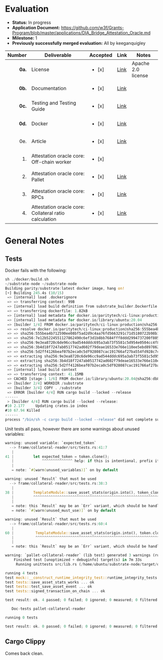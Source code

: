 # Evaluation

- **Status:** In progress
- **Application Document:** https://github.com/w3f/Grants-Program/blob/master/applications/DIA_Bridge_Attestation_Oracle.md
- **Milestone:** 1
- **Previously successfully merged evaluation:** All by keeganquigley

| Number | Deliverable | Accepted | Link | Notes
| -----: | ----------- | ------------- | ------------- | ------------- |
| **0a.** | License | <ul><li>[x] </li></ul> | [Link](https://github.com/diadata-org/bridgestate-ocw/blob/main/LICENSE) | Apache 2.0 license |
| **0b.** | Documentation | <ul><li>[x] </li></ul> | [Link](https://github.com/diadata-org/bridgestate-ocw#readme) |  |
| **0c.** | Testing and Testing Guide | <ul><li>[x] </li></ul> | [Link](https://github.com/diadata-org/bridgestate-ocw/blob/main/src/tests.rs) |  |
| **0d.** | Docker | <ul><li>[x] </li></ul> | [Link](https://github.com/diadata-org/bridgestate-ocw#using-docker) |  |
| 0e. | Article | <ul><li>[x] </li></ul> | [Link](https://github.com/diadata-org/bridgestate-ocw/blob/main/Article.md) |  |
| 1. | Attestation oracle core: Off-chain worker | <ul><li>[x] </li></ul> |  |
| 2. | Attestation oracle core: Pallet | <ul><li>[x] </li></ul> | [Link](https://github.com/diadata-org/bridgestate-ocw/tree/main#add-the-collateral-reader-pallet-to-your-runtime) |  |
| 3. | Attestation oracle core: RPCs | <ul><li>[x] </li></ul> | [Link](https://github.com/diadata-org/bridgestate-ocw/blob/main/src/impls.rs) |  |
| 4. | Attestation oracle core: Collateral ratio calculation | <ul><li>[x] </li></ul> | [Link](https://github.com/diadata-org/bridgestate-ocw/tree/main#about-the-collateral-reader-pallet) |  |

# General Notes

## Tests

Docker fails with the following:
```rust
sh ./docker/build.sh
~/substrate-node ~/substrate-node
Building parity/substrate:latest docker image, hang on!
[+] Building 245.4s (10/15)
 => [internal] load .dockerignore                                                                                     0.0s
 => => transferring context: 99B                                                                                      0.0s
 => [internal] load build definition from substrate_builder.Dockerfile                                                0.0s
 => => transferring dockerfile: 1.82kB                                                                                0.0s
 => [internal] load metadata for docker.io/paritytech/ci-linux:production                                             1.5s
 => [internal] load metadata for docker.io/library/ubuntu:20.04                                                       1.5s
 => [builder 1/4] FROM docker.io/paritytech/ci-linux:production@sha256:555bea4b712590ee08bf5ad2d9c4aa76fd5663291c7  174.6s
 => => resolve docker.io/paritytech/ci-linux:production@sha256:555bea4b712590ee08bf5ad2d9c4aa76fd5663291c71d5180722b  0.0s
 => => sha256:555bea4b712590ee08bf5ad2d9c4aa76fd5663291c71d5180722b98b1d6a7e0b 761B / 761B                            0.0s
 => => sha256:7e12b5224551127862490c6ef3d1b8bb7684fff8ddd2994737200f8053e0c4cb 9.91kB / 9.91kB                        0.0s
 => => sha256:9e3ea8720c6de96cc9ad544dddc695a3ab73f5581c5d954e0504cc4f80fb5e5c 31.40MB / 31.40MB                      8.9s
 => => sha256:3b4d18f7247ab0517742ad602f79deae16533e766e110ee5ebd8978620033443 570.02MB / 570.02MB                  160.5s
 => => sha256:5d2ff4126beaf07b2eca0c5df928087cac191766af27ba554fd928c7c67e5cad 361.19MB / 361.19MB                  120.2s
 => => extracting sha256:9e3ea8720c6de96cc9ad544dddc695a3ab73f5581c5d954e0504cc4f80fb5e5c                             0.5s
 => => extracting sha256:3b4d18f7247ab0517742ad602f79deae16533e766e110ee5ebd8978620033443                             7.7s
 => => extracting sha256:5d2ff4126beaf07b2eca0c5df928087cac191766af27ba554fd928c7c67e5cad                             4.8s
 => [internal] load build context                                                                                     0.5s
 => => transferring context: 41.15MB                                                                                  0.4s
 => CACHED [stage-1 1/6] FROM docker.io/library/ubuntu:20.04@sha256:db8bf6f4fb351aa7a26e27ba2686cf35a6a409f65603e59d  0.0s
 => [builder 2/4] WORKDIR /substrate                                                                                  1.0s
 => [builder 3/4] COPY . /substrate                                                                                   0.3s
 => ERROR [builder 4/4] RUN cargo build --locked --release                                                           68.0s
------
 > [builder 4/4] RUN cargo build --locked --release:
#10 2.177     Updating crates.io index
#10 67.94 Killed
------
process "/bin/sh -c cargo build --locked --release" did not complete successfully: exit code: 137
```

Unit tests all pass, however there are some warnings about unused variables:

```rust
warning: unused variable: `expected_token`
  --> frame/collateral-reader/src/tests.rs:41:7
   |
41 |         let expected_token = token.clone();
   |             ^^^^^^^^^^^^^^ help: if this is intentional, prefix it with an underscore: `_expected_token`
   |
   = note: `#[warn(unused_variables)]` on by default

warning: unused `Result` that must be used
  --> frame/collateral-reader/src/tests.rs:38:3
   |
38 |         TemplateModule::save_asset_stats(origin.into(), token_clone);
   |         ^^^^^^^^^^^^^^^^^^^^^^^^^^^^^^^^^^^^^^^^^^^^^^^^^^^^^^^^^^^^
   |
   = note: this `Result` may be an `Err` variant, which should be handled
   = note: `#[warn(unused_must_use)]` on by default

warning: unused `Result` that must be used
  --> frame/collateral-reader/src/tests.rs:60:4
   |
60 |          TemplateModule::save_asset_stats(origin.into(), token.clone());
   |          ^^^^^^^^^^^^^^^^^^^^^^^^^^^^^^^^^^^^^^^^^^^^^^^^^^^^^^^^^^^^^^
   |
   = note: this `Result` may be an `Err` variant, which should be handled

warning: `pallet-collateral-reader` (lib test) generated 3 warnings (run `cargo fix --lib -p pallet-collateral-reader --tests` to apply 1 suggestion)
    Finished test [unoptimized + debuginfo] target(s) in 7m 33s
     Running unittests src/lib.rs (/home/ubuntu/substrate-node/target/debug/deps/pallet_collateral_reader-dcda7472ee4c65a4)

running 4 tests
test mock::__construct_runtime_integrity_test::runtime_integrity_tests ... ok
test tests::save_asset_stats_works ... ok
test tests::test_save_asset_event ... ok
test tests::signed_transaction_on_chain ... ok

test result: ok. 4 passed; 0 failed; 0 ignored; 0 measured; 0 filtered out; finished in 0.41s

   Doc-tests pallet-collateral-reader

running 0 tests

test result: ok. 0 passed; 0 failed; 0 ignored; 0 measured; 0 filtered out; finished in 0.00s
```
## Cargo Clippy

Comes back clean.
